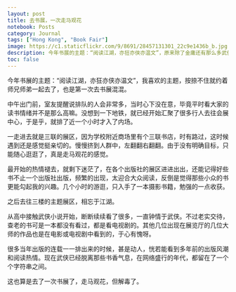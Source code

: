 ```yaml
---
layout: post
title: 去书展，一次走马观花
notebook: Posts
category: Journal
tags: ["Hong Kong", "Book Fair"]
image: https://c1.staticflickr.com/9/8691/28457131301_22c9e1436b_b.jpg
description: 今年书展的主题：“阅读江湖，亦狂亦侠亦温文”，原来除了金庸还有那么多武侠大家！
toc: false
---
```


今年书展的主题：“阅读江湖，亦狂亦侠亦温文”，我喜欢的主题，按捺不住就约着师兄师弟一起去了，也是第一次去书展混混。

中午出门前，室友提醒说排队的人会非常多，当时心下没在意，毕竟平时看大家的读书情绪并不是那么高嘛。没想到一下地铁，就已经开始汇聚了很多行人去往会展中心，于是乎，就排了近一个小时才入了内场。

一走进去就是三联的展区，因为学校附近商场里有个三联书店，时有路过，这时候遇到还是感觉挺亲切的。慢慢挤到人群中，左翻翻右翻翻。由于没有明确目标，只能随心逛逛了，真是走马观花的感觉。

最开始的热情褪去，就剩下迷茫了，在各个出版社的展区进进出出，还能记得好些书不止一个出版社出版，频繁的出现，太迎合大众阅读，反倒是觉得那些小众的书更能勾起我的兴趣。几个小时的游逛，只入手了一本摄影书籍，勉强的一点收获。

之后去往三楼的主题展区，相忘于江湖。

从高中接触武侠小说开始，断断续续看了很多，一直钟情于武侠。不过老实交待，查老的书可是一本都没有看过，都是看电视剧的。其他几位出现在展览厅的几位大师的作品也是在电影或电视剧中看到的，于心有愧呀。

很多当年出版的连载一一排出来的时候，甚是动人，恍若能看到多年前的出版风潮和阅读热情。现在武侠已经脱离那些书香气息，在网络盛行的年代，都留在了一个个字符串之间。

这也算是去了一次书展了，走马观花，但解毒了。